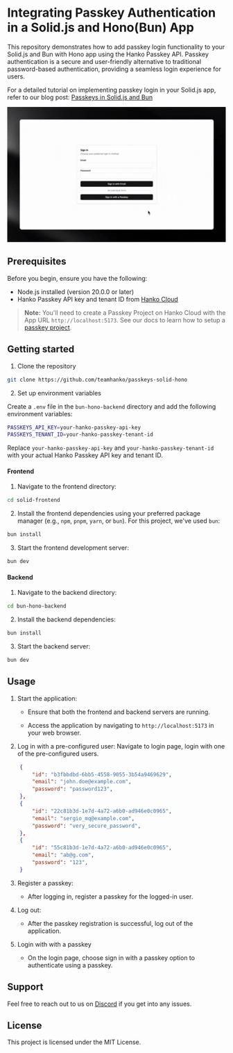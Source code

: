 # Integrating Passkey Authentication in a Solid.js and Hono(Bun) App

This repository demonstrates how to add passkey login functionality to your Solid.js and Bun with Hono app using the Hanko Passkey API. Passkey authentication is a secure and user-friendly alternative to traditional password-based authentication, providing a seamless login experience for users.

For a detailed tutorial on implementing passkey login in your Solid.js app, refer to our blog post: [Passkeys in Solid.js and Bun](https://www.hanko.io/blog/solidjs-passkeys)

![Passkey demo](/passkey.gif)

## Prerequisites

Before you begin, ensure you have the following:

- Node.js installed (version 20.0.0 or later)
- Hanko Passkey API key and tenant ID from [Hanko Cloud](https://cloud.hanko.io/)

> **Note:**
> You'll need to create a Passkey Project on Hanko Cloud with the App URL `http://localhost:5173`. See our docs to learn how to setup a [passkey project](https://docs.hanko.io/passkey-api/setup-passkey-project).

## Getting started

1. Clone the repository

```bash
git clone https://github.com/teamhanko/passkeys-solid-hono
```

2. Set up environment variables

Create a `.env` file in the `bun-hono-backend` directory and add the following environment variables:

```sh
PASSKEYS_API_KEY=your-hanko-passkey-api-key
PASSKEYS_TENANT_ID=your-hanko-passkey-tenant-id
```

Replace `your-hanko-passkey-api-key` and `your-hanko-passkey-tenant-id` with your actual Hanko Passkey API key and tenant ID.

#### Frontend

1. Navigate to the frontend directory:

```bash
cd solid-frontend
```

2. Install the frontend dependencies using your preferred package manager (e.g., `npm`, `pnpm`, `yarn`, or `bun`). For this project, we've used `bun`:

```bash
bun install
```

3. Start the frontend development server:

```bash
bun dev
```

#### Backend

1. Navigate to the backend directory:

```bash
cd bun-hono-backend
```

2. Install the backend dependencies:

```bash
bun install
```

3. Start the backend server:

```bash
bun dev
```

## Usage

1. Start the application:
   
   * Ensure that both the frontend and backend servers are running.

   * Access the application by navigating to `http://localhost:5173` in your web browser.
  
2. Log in with a pre-configured user: Navigate to login page, login with one of the pre-configured users.

```json
    {
        "id": "b3fbbdbd-6bb5-4558-9055-3b54a9469629",
        "email": "john.doe@example.com",
        "password": "password123",
    },
    {
        "id": "22c81b3d-1e7d-4a72-a6b0-ad946e0c0965",
        "email": "sergio_mq@example.com",
        "password": "very_secure_password",
    },
    {
        "id": "55c81b3d-1e7d-4a72-a6b0-ad946e0c0965",
        "email": "ab@g.com",
        "password": "123",
    }
```

3. Register a passkey:
   
   * After logging in, register a passkey for the logged-in user.


4. Log out:
   * After the passkey registration is successful, log out of the application.

5. Login with with a passkey

   * On the login page, choose sign in with a passkey option to authenticate using a passkey.

## Support

Feel free to reach out to us on [Discord](https://hanko.io/community) if you get into any issues.

## License

This project is licensed under the MIT License.




